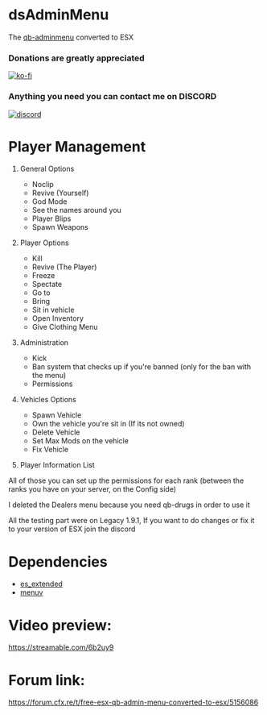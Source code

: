 # dsAdminMenu

The [qb-adminmenu](https://github.com/Disabled-Coding/dc-adminmenu/wiki) converted to ESX 

### Donations are **greatly** appreciated
[![ko-fi](https://ko-fi.com/img/githubbutton_sm.svg)](https://ko-fi.com/dennoustudio)

### Anything you need you can contact me on DISCORD
[![discord](https://icon-library.com/images/discord-icon-png/discord-icon-png-0.jpg)](https://discord.gg/9Sd6Tf4FfY)


# Player Management
1. General Options
    - Noclip
    - Revive (Yourself)
    - God Mode
    - See the names around you
    - Player Blips
    - Spawn Weapons
2. Player Options
    - Kill
    - Revive (The Player)
    - Freeze
    - Spectate
    - Go to
    - Bring
    - Sit in vehicle
    - Open Inventory
    - Give Clothing Menu

3. Administration
    - Kick
    - Ban system that checks up if you're banned (only for the ban with the menu)
    - Permissions
4. Vehicles Options
    - Spawn Vehicle
    - Own the vehicle you're sit in (If its not owned)
    - Delete Vehicle
    - Set Max Mods on the vehicle
    - Fix Vehicle
5. Player Information List

All of those you can set up the permissions for each rank (between the ranks you have on your server, on the Config side)

I deleted the Dealers menu because you need qb-drugs in order to use it

All the testing part were on Legacy 1.9.1, If you want to do changes or fix it to your version of ESX join the discord


# Dependencies
 * [es_extended](https://github.com/esx-framework/esx_core)
 * [menuv](https://github.com/ThymonA/menuv)


# Video preview:
 https://streamable.com/6b2uy9

# Forum link:
https://forum.cfx.re/t/free-esx-qb-admin-menu-converted-to-esx/5156086
